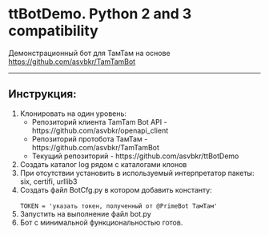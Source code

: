 # ttBotDemo. Python 2 and 3 compatibility
Демонстрационный бот для ТамТам на основе https://github.com/asvbkr/TamTamBot
***
## Инструкция:
<ol>
<li> Клонировать на один уровень:
<ul>
<li> Репозиторий клиента TamTam Bot API - https://github.com/asvbkr/openapi_client
<li> Репозиторий протобота ТамТам - https://github.com/asvbkr/TamTamBot
<li> Текущий репозиторий - https://github.com/asvbkr/ttBotDemo
</ul>
<li> Создать каталог log рядом с каталогами клонов
<li> При отсутствии установить в используемый интерпретатор пакеты: six, certifi, urllib3
<li> Создать файл BotCfg.py в котором добавить константу:<br/>
<CODE>
TOKEN = 'указать токен, полученный от @PrimeBot ТамТам'
</CODE>
<li> Запустить на выполнение файл bot.py
<li> Бот с минимальной функциональностью готов.
</ol>